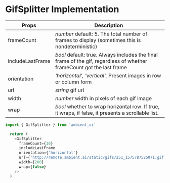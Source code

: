 # GifSplitter Implementation

| Props | Description|
|------ | -------|
| frameCount | _number_ default: 5. The total number of frames to display (sometimes this is nondeterministic)|
|includeLastFrame| _bool_ default: true. Always includes the final frame of the gif, regardless of whether frameCount got the last frame|
|orientation| _'horizontal', 'vertical'_. Present images in row or column form|
|url | _string_ gif url|
|width | _number_ width in pixels of each gif image|
|wrap | _bool_ whether to wrap horizontal row. If true, it wraps, if false, it presents a scrollable list.|

~~~javascript
import { GifSplitter } from 'ambient_ui'

  return (
    <GifSplitter
      frameCount={10}
      includeLastFrame
      orientation={'horizontal'}
      url={'http://remote.ambient.ai/static/gifs/251_1575787525071.gif'}
      width={200}
      wrap={false}
    />
  )

~~~
